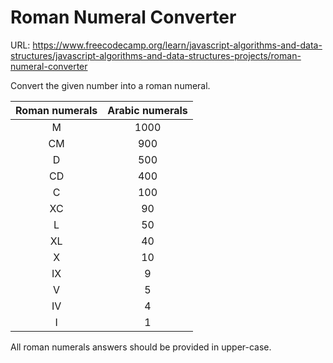 # Roman Numeral Converter

URL: https://www.freecodecamp.org/learn/javascript-algorithms-and-data-structures/javascript-algorithms-and-data-structures-projects/roman-numeral-converter

Convert the given number into a roman numeral.

| Roman numerals| Arabic numerals |
|:-------------:|:---------------:|
| M	            | 1000            |
| CM            | 900             |
| D	            | 500             | 
| CD            | 400             |
| C	            | 100             |
| XC            | 90              |
| L	            | 50              | 
| XL            | 40              |
| X	            | 10              |
| IX            | 9               |
| V	            | 5               |
| IV            | 4               |
| I	            | 1               |

All roman numerals answers should be provided in upper-case.
